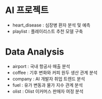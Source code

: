 # AI 프로젝트
- heart_disease : 심장병 환자 분석 및 예측
- playlist : 플레이리스트 추천 모델 구축


# Data Analysis 
- airport : 국내 항공사 매출 분석
- coffee : 기후 변화와 커피 원두 생산 관계 분석
- company : AI 개발자 취업 트렌드 분석
- fuel : 유가 변동과 물가 지수 관계 분석
- olist : Olist 이커머스 판매자 여정 분석
